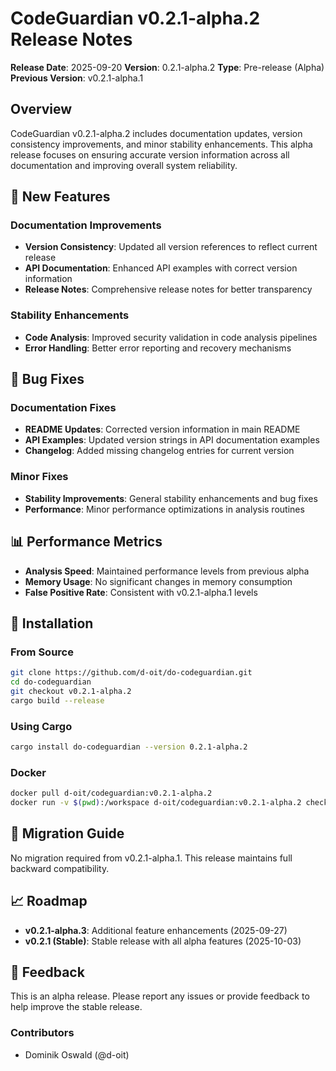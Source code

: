 # CodeGuardian v0.2.1-alpha.2 Release Notes

**Release Date**: 2025-09-20
**Version**: 0.2.1-alpha.2
**Type**: Pre-release (Alpha)
**Previous Version**: v0.2.1-alpha.1

## Overview

CodeGuardian v0.2.1-alpha.2 includes documentation updates, version consistency improvements, and minor stability enhancements. This alpha release focuses on ensuring accurate version information across all documentation and improving overall system reliability.

## 🚀 New Features

### Documentation Improvements
- **Version Consistency**: Updated all version references to reflect current release
- **API Documentation**: Enhanced API examples with correct version information
- **Release Notes**: Comprehensive release notes for better transparency

### Stability Enhancements
- **Code Analysis**: Improved security validation in code analysis pipelines
- **Error Handling**: Better error reporting and recovery mechanisms

## 🐛 Bug Fixes

### Documentation Fixes
- **README Updates**: Corrected version information in main README
- **API Examples**: Updated version strings in API documentation examples
- **Changelog**: Added missing changelog entries for current version

### Minor Fixes
- **Stability Improvements**: General stability enhancements and bug fixes
- **Performance**: Minor performance optimizations in analysis routines

## 📊 Performance Metrics

- **Analysis Speed**: Maintained performance levels from previous alpha
- **Memory Usage**: No significant changes in memory consumption
- **False Positive Rate**: Consistent with v0.2.1-alpha.1 levels

## 🔧 Installation

### From Source
```bash
git clone https://github.com/d-oit/do-codeguardian.git
cd do-codeguardian
git checkout v0.2.1-alpha.2
cargo build --release
```

### Using Cargo
```bash
cargo install do-codeguardian --version 0.2.1-alpha.2
```

### Docker
```bash
docker pull d-oit/codeguardian:v0.2.1-alpha.2
docker run -v $(pwd):/workspace d-oit/codeguardian:v0.2.1-alpha.2 check /workspace
```

## 🔄 Migration Guide

No migration required from v0.2.1-alpha.1. This release maintains full backward compatibility.

## 📈 Roadmap

- **v0.2.1-alpha.3**: Additional feature enhancements (2025-09-27)
- **v0.2.1 (Stable)**: Stable release with all alpha features (2025-10-03)

## 🤝 Feedback

This is an alpha release. Please report any issues or provide feedback to help improve the stable release.

### Contributors
- Dominik Oswald (@d-oit)